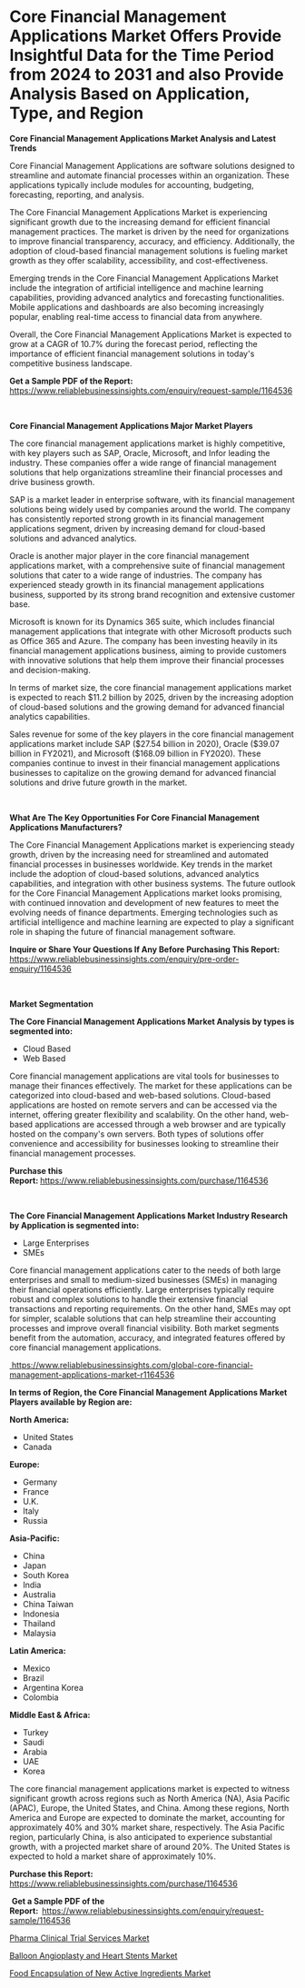 <p><h1>Core Financial Management Applications Market Offers Provide Insightful Data for the Time Period from 2024 to 2031 and also Provide Analysis Based on Application, Type, and Region</h1></p><p><strong>Core Financial Management Applications Market Analysis and Latest Trends</strong></p>
<p><p>Core Financial Management Applications are software solutions designed to streamline and automate financial processes within an organization. These applications typically include modules for accounting, budgeting, forecasting, reporting, and analysis.</p><p>The Core Financial Management Applications Market is experiencing significant growth due to the increasing demand for efficient financial management practices. The market is driven by the need for organizations to improve financial transparency, accuracy, and efficiency. Additionally, the adoption of cloud-based financial management solutions is fueling market growth as they offer scalability, accessibility, and cost-effectiveness.</p><p>Emerging trends in the Core Financial Management Applications Market include the integration of artificial intelligence and machine learning capabilities, providing advanced analytics and forecasting functionalities. Mobile applications and dashboards are also becoming increasingly popular, enabling real-time access to financial data from anywhere.</p><p>Overall, the Core Financial Management Applications Market is expected to grow at a CAGR of 10.7% during the forecast period, reflecting the importance of efficient financial management solutions in today's competitive business landscape.</p></p>
<p><strong>Get a Sample PDF of the Report:&nbsp;</strong> <a href="https://www.reliablebusinessinsights.com/enquiry/request-sample/1164536">https://www.reliablebusinessinsights.com/enquiry/request-sample/1164536</a></p>
<p>&nbsp;</p>
<p><strong>Core Financial Management Applications Major Market Players</strong></p>
<p><p>The core financial management applications market is highly competitive, with key players such as SAP, Oracle, Microsoft, and Infor leading the industry. These companies offer a wide range of financial management solutions that help organizations streamline their financial processes and drive business growth.</p><p>SAP is a market leader in enterprise software, with its financial management solutions being widely used by companies around the world. The company has consistently reported strong growth in its financial management applications segment, driven by increasing demand for cloud-based solutions and advanced analytics.</p><p>Oracle is another major player in the core financial management applications market, with a comprehensive suite of financial management solutions that cater to a wide range of industries. The company has experienced steady growth in its financial management applications business, supported by its strong brand recognition and extensive customer base.</p><p>Microsoft is known for its Dynamics 365 suite, which includes financial management applications that integrate with other Microsoft products such as Office 365 and Azure. The company has been investing heavily in its financial management applications business, aiming to provide customers with innovative solutions that help them improve their financial processes and decision-making.</p><p>In terms of market size, the core financial management applications market is expected to reach $11.2 billion by 2025, driven by the increasing adoption of cloud-based solutions and the growing demand for advanced financial analytics capabilities.</p><p>Sales revenue for some of the key players in the core financial management applications market include SAP ($27.54 billion in 2020), Oracle ($39.07 billion in FY2021), and Microsoft ($168.09 billion in FY2020). These companies continue to invest in their financial management applications businesses to capitalize on the growing demand for advanced financial solutions and drive future growth in the market.</p></p>
<p>&nbsp;</p>
<p><strong>What Are The Key Opportunities For Core Financial Management Applications Manufacturers?</strong></p>
<p><p>The Core Financial Management Applications market is experiencing steady growth, driven by the increasing need for streamlined and automated financial processes in businesses worldwide. Key trends in the market include the adoption of cloud-based solutions, advanced analytics capabilities, and integration with other business systems. The future outlook for the Core Financial Management Applications market looks promising, with continued innovation and development of new features to meet the evolving needs of finance departments. Emerging technologies such as artificial intelligence and machine learning are expected to play a significant role in shaping the future of financial management software.</p></p>
<p><strong>Inquire or Share Your Questions If Any Before Purchasing This Report:</strong> <a href="https://www.reliablebusinessinsights.com/enquiry/pre-order-enquiry/1164536">https://www.reliablebusinessinsights.com/enquiry/pre-order-enquiry/1164536</a></p>
<p>&nbsp;</p>
<p><strong>Market Segmentation</strong></p>
<p><strong>The Core Financial Management Applications Market Analysis by types is segmented into:</strong></p>
<p><ul><li>Cloud Based</li><li>Web Based</li></ul></p>
<p><p>Core financial management applications are vital tools for businesses to manage their finances effectively. The market for these applications can be categorized into cloud-based and web-based solutions. Cloud-based applications are hosted on remote servers and can be accessed via the internet, offering greater flexibility and scalability. On the other hand, web-based applications are accessed through a web browser and are typically hosted on the company's own servers. Both types of solutions offer convenience and accessibility for businesses looking to streamline their financial management processes.</p></p>
<p><strong>Purchase this Report:&nbsp;</strong><a href="https://www.reliablebusinessinsights.com/purchase/1164536">https://www.reliablebusinessinsights.com/purchase/1164536</a></p>
<p>&nbsp;</p>
<p><strong>The Core Financial Management Applications Market Industry Research by Application is segmented into:</strong></p>
<p><ul><li>Large Enterprises</li><li>SMEs</li></ul></p>
<p><p>Core financial management applications cater to the needs of both large enterprises and small to medium-sized businesses (SMEs) in managing their financial operations efficiently. Large enterprises typically require robust and complex solutions to handle their extensive financial transactions and reporting requirements. On the other hand, SMEs may opt for simpler, scalable solutions that can help streamline their accounting processes and improve overall financial visibility. Both market segments benefit from the automation, accuracy, and integrated features offered by core financial management applications.</p></p>
<p><a href="https://www.reliablebusinessinsights.com/global-core-financial-management-applications-market-r1164536">&nbsp;https://www.reliablebusinessinsights.com/global-core-financial-management-applications-market-r1164536</a></p>
<p><strong>In terms of Region, the Core Financial Management Applications Market Players available by Region are:</strong></p>
<p>
    <p> <strong> North America: </strong>
        <ul>
            <li>United States</li>
            <li>Canada</li>
        </ul>
        </p> 
    <p> <strong> Europe: </strong>
        <ul>
            <li>Germany</li>
            <li>France</li>
            <li>U.K.</li>
            <li>Italy</li>
            <li>Russia</li>
        </ul>
        </p> 
    <p> <strong> Asia-Pacific: </strong>
        <ul>
            <li>China</li>
            <li>Japan</li>
            <li>South Korea</li>
            <li>India</li>
            <li>Australia</li>
            <li>China Taiwan</li>
            <li>Indonesia</li>
            <li>Thailand</li>
            <li>Malaysia</li>
        </ul>
        </p> 
    <p> <strong> Latin America: </strong>
        <ul>
            <li>Mexico</li>
            <li>Brazil</li>
            <li>Argentina Korea</li>
            <li>Colombia</li>
        </ul>
        </p> 
    <p> <strong> Middle East & Africa: </strong>
        <ul>
            <li>Turkey</li>
            <li>Saudi</li>
            <li>Arabia</li>
            <li>UAE</li>
            <li>Korea</li>
        </ul>
    </p>
    </p>
<p><p>The core financial management applications market is expected to witness significant growth across regions such as North America (NA), Asia Pacific (APAC), Europe, the United States, and China. Among these regions, North America and Europe are expected to dominate the market, accounting for approximately 40% and 30% market share, respectively. The Asia Pacific region, particularly China, is also anticipated to experience substantial growth, with a projected market share of around 20%. The United States is expected to hold a market share of approximately 10%.</p></p>
<p><strong>Purchase this Report: </strong><a href="https://www.reliablebusinessinsights.com/purchase/1164536">https://www.reliablebusinessinsights.com/purchase/1164536</a></p>
<p>&nbsp;<strong>Get a Sample PDF of the Report:&nbsp;&nbsp;</strong><a href="https://www.reliablebusinessinsights.com/enquiry/request-sample/1164536">https://www.reliablebusinessinsights.com/enquiry/request-sample/1164536</a></p>
<p><strong></strong></p>
<p><p><a href="https://github.com/LibbySpencer2018/Market-Research-Report-List-1/blob/main/pharma-clinical-trial-services-market.md">Pharma Clinical Trial Services Market</a></p><p><a href="https://github.com/amapolalg/Market-Research-Report-List-1/blob/main/balloon-angioplasty-and-heart-stents-market.md">Balloon Angioplasty and Heart Stents Market</a></p><p><a href="https://github.com/kumertitash/Market-Research-Report-List-1/blob/main/food-encapsulation-of-new-active-ingredients-market.md">Food Encapsulation of New Active Ingredients Market</a></p></p>